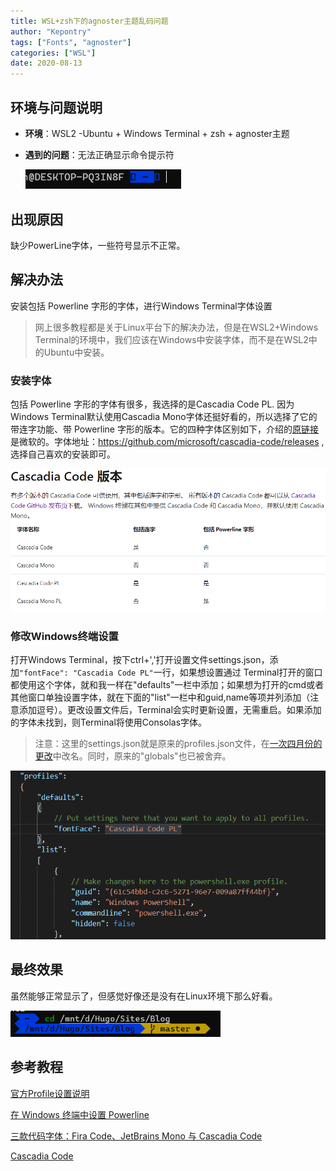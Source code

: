 ```yaml
---
title: WSL+zsh下的agnoster主题乱码问题
author: "Kepontry"
tags: ["Fonts", "agnoster"]
categories: ["WSL"]
date: 2020-08-13
---
```


## 环境与问题说明

- **环境**：WSL2 -Ubuntu + Windows Terminal + zsh + agnoster主题

- **遇到的问题**：无法正确显示命令提示符

  <img src="index.assets/image-20200814082222291.png" alt="image-20200814082222291" style="zoom:80%;" />

## 出现原因

缺少PowerLine字体，一些符号显示不正常。

## 解决办法

安装包括 Powerline 字形的字体，进行Windows Terminal字体设置

> 网上很多教程都是关于Linux平台下的解决办法，但是在WSL2+Windows Terminal的环境中，我们应该在Windows中安装字体，而不是在WSL2中的Ubuntu中安装。

### 安装字体

包括 Powerline 字形的字体有很多，我选择的是Cascadia Code PL. 因为Windows Terminal默认使用Cascadia  Mono字体还挺好看的，所以选择了它的带连字功能、带 Powerline 字形的版本。它的四种字体区别如下，介绍的[原链接](https://docs.microsoft.com/zh-cn/windows/terminal/cascadia-code)是微软的。字体地址：https://github.com/microsoft/cascadia-code/releases ,选择自己喜欢的安装即可。

<img src="index.assets/image-20200814082839414.png" alt="image-20200814082839414"  />

### 修改Windows终端设置

打开Windows Terminal，按下ctrl+','打开设置文件settings.json，添加`"fontFace": "Cascadia Code PL"`一行，如果想设置通过 Terminal打开的窗口都使用这个字体，就和我一样在"defaults"一栏中添加；如果想为打开的cmd或者其他窗口单独设置字体，就在下面的"list"一栏中和guid,name等项并列添加（注意添加逗号）。更改设置文件后，Terminal会实时更新设置，无需重启。如果添加的字体未找到，则Terminal将使用Consolas字体。

> 注意：这里的settings.json就是原来的profiles.json文件，在[一次四月份的更改](https://github.com/microsoft/terminal/issues/5458)中改名。同时，原来的"globals"也已被舍弃。

![](index.assets/image-20200814083642993.png)

## 最终效果

虽然能够正常显示了，但感觉好像还是没有在Linux环境下那么好看。

<img src="index.assets/image-20200814162116382.png" alt="image-20200814162116382" style="zoom:67%;" />

## 参考教程

[官方Profile设置说明](https://docs.microsoft.com/en-us/windows/terminal/customize-settings/profile-settings)

[在 Windows 终端中设置 Powerline](https://docs.microsoft.com/zh-cn/windows/terminal/tutorials/powerline-setup)

[三款代码字体：Fira Code、JetBrains Mono 与 Cascadia Code](https://zhuanlan.zhihu.com/p/116230037)

[Cascadia Code](https://docs.microsoft.com/zh-cn/windows/terminal/cascadia-code)